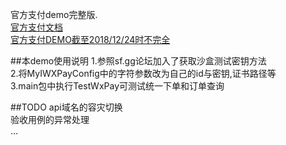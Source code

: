 官方支付demo完整版. <br>
[官方支付文档](https://pay.weixin.qq.com/wiki/doc/api/index.html) <br>
[官方支付DEMO截至2018/12/24时不完全](https://pay.weixin.qq.com/wiki/doc/api/jsapi.php?chapter=11_1) <br>

##本demo使用说明
1.参照sf.gg论坛加入了获取沙盒测试密钥方法 <br>
2.将MyIWXPayConfig中的字符参数改为自己的id与密钥,证书路径等 <br>
3.main包中执行TestWxPay可测试统一下单和订单查询 <br>

##TODO
api域名的容灾切换 <br>
验收用例的异常处理 <br>
...



